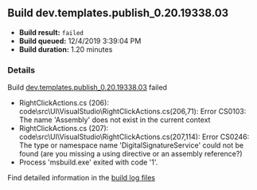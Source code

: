 ## Build dev.templates.publish_0.20.19338.03
- **Build result:** `failed`
- **Build queued:** 12/4/2019 3:39:04 PM
- **Build duration:** 1.20 minutes
### Details
Build [dev.templates.publish_0.20.19338.03](https://winappstudio.visualstudio.com/web/build.aspx?pcguid=a4ef43be-68ce-4195-a619-079b4d9834c2&builduri=vstfs%3a%2f%2f%2fBuild%2fBuild%2f32174) failed

+ RightClickActions.cs (206): code\src\UI\VisualStudio\RightClickActions.cs(206,71): Error CS0103: The name 'Assembly' does not exist in the current context
+ RightClickActions.cs (207): code\src\UI\VisualStudio\RightClickActions.cs(207,114): Error CS0246: The type or namespace name 'DigitalSignatureService' could not be found (are you missing a using directive or an assembly reference?)
+ Process 'msbuild.exe' exited with code '1'.

Find detailed information in the [build log files]()
